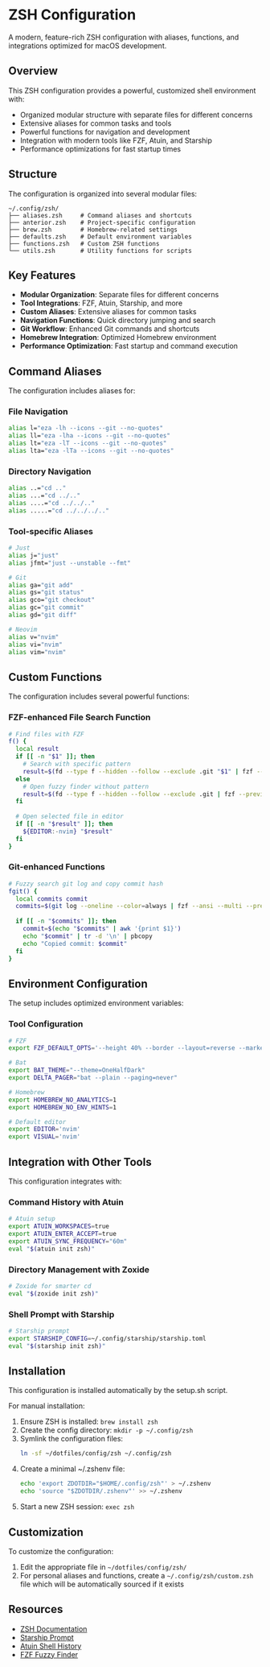 # ZSH Configuration

A modern, feature-rich ZSH configuration with aliases, functions, and integrations optimized for macOS development.

## Overview

This ZSH configuration provides a powerful, customized shell environment with:

- Organized modular structure with separate files for different concerns
- Extensive aliases for common tasks and tools
- Powerful functions for navigation and development
- Integration with modern tools like FZF, Atuin, and Starship
- Performance optimizations for fast startup times

## Structure

The configuration is organized into several modular files:

```
~/.config/zsh/
├── aliases.zsh     # Command aliases and shortcuts
├── anterior.zsh    # Project-specific configuration
├── brew.zsh        # Homebrew-related settings
├── defaults.zsh    # Default environment variables
├── functions.zsh   # Custom ZSH functions
└── utils.zsh       # Utility functions for scripts
```

## Key Features

- **Modular Organization**: Separate files for different concerns
- **Tool Integrations**: FZF, Atuin, Starship, and more
- **Custom Aliases**: Extensive aliases for common tasks
- **Navigation Functions**: Quick directory jumping and search
- **Git Workflow**: Enhanced Git commands and shortcuts
- **Homebrew Integration**: Optimized Homebrew environment
- **Performance Optimization**: Fast startup and command execution

## Command Aliases

The configuration includes aliases for:

### File Navigation

```zsh
alias l="eza -lh --icons --git --no-quotes"
alias ll="eza -lha --icons --git --no-quotes"
alias lt="eza -lT --icons --git --no-quotes"
alias lta="eza -lTa --icons --git --no-quotes"
```

### Directory Navigation

```zsh
alias ..="cd .."
alias ...="cd ../.."
alias ....="cd ../../.."
alias .....="cd ../../../.."
```

### Tool-specific Aliases

```zsh
# Just
alias j="just"
alias jfmt="just --unstable --fmt"

# Git
alias ga="git add"
alias gs="git status"
alias gco="git checkout"
alias gc="git commit"
alias gd="git diff"

# Neovim
alias v="nvim"
alias vi="nvim"
alias vim="nvim"
```

## Custom Functions

The configuration includes several powerful functions:

### FZF-enhanced File Search Function

```zsh
# Find files with FZF
f() {
  local result
  if [[ -n "$1" ]]; then
    # Search with specific pattern
    result=$(fd --type f --hidden --follow --exclude .git "$1" | fzf --preview 'bat --color=always --style=numbers --line-range=:500 {}')
  else
    # Open fuzzy finder without pattern
    result=$(fd --type f --hidden --follow --exclude .git | fzf --preview 'bat --color=always --style=numbers --line-range=:500 {}')
  fi
  
  # Open selected file in editor
  if [[ -n "$result" ]]; then
    ${EDITOR:-nvim} "$result"
  fi
}
```

### Git-enhanced Functions

```zsh
# Fuzzy search git log and copy commit hash
fgit() {
  local commits commit
  commits=$(git log --oneline --color=always | fzf --ansi --multi --preview 'git show --color=always {1}')
  
  if [[ -n "$commits" ]]; then
    commit=$(echo "$commits" | awk '{print $1}')
    echo "$commit" | tr -d '\n' | pbcopy
    echo "Copied commit: $commit"
  fi
}
```

## Environment Configuration

The setup includes optimized environment variables:

### Tool Configuration

```zsh
# FZF
export FZF_DEFAULT_OPTS='--height 40% --border --layout=reverse --marker="✓" --bind=ctrl-j:down,ctrl-k:up'

# Bat
export BAT_THEME="--theme=OneHalfDark"
export DELTA_PAGER="bat --plain --paging=never"

# Homebrew
export HOMEBREW_NO_ANALYTICS=1
export HOMEBREW_NO_ENV_HINTS=1

# Default editor
export EDITOR='nvim'
export VISUAL='nvim'
```

## Integration with Other Tools

This configuration integrates with:

### Command History with Atuin

```zsh
# Atuin setup
export ATUIN_WORKSPACES=true
export ATUIN_ENTER_ACCEPT=true
export ATUIN_SYNC_FREQUENCY="60m"
eval "$(atuin init zsh)"
```

### Directory Management with Zoxide

```zsh
# Zoxide for smarter cd
eval "$(zoxide init zsh)"
```

### Shell Prompt with Starship

```zsh
# Starship prompt
export STARSHIP_CONFIG=~/.config/starship/starship.toml
eval "$(starship init zsh)"
```

## Installation

This configuration is installed automatically by the setup.sh script.

For manual installation:

1. Ensure ZSH is installed: `brew install zsh`
2. Create the config directory: `mkdir -p ~/.config/zsh`
3. Symlink the configuration files:
   ```bash
   ln -sf ~/dotfiles/config/zsh ~/.config/zsh
   ```
4. Create a minimal ~/.zshenv file:
   ```bash
   echo 'export ZDOTDIR="$HOME/.config/zsh"' > ~/.zshenv
   echo 'source "$ZDOTDIR/.zshenv"' >> ~/.zshenv
   ```
5. Start a new ZSH session: `exec zsh`

## Customization

To customize the configuration:

1. Edit the appropriate file in `~/dotfiles/config/zsh/`
2. For personal aliases and functions, create a `~/.config/zsh/custom.zsh` file which will be automatically sourced if it exists

## Resources

- [ZSH Documentation](http://zsh.sourceforge.net/Doc/)
- [Starship Prompt](https://starship.rs/)
- [Atuin Shell History](https://github.com/atuinsh/atuin)
- [FZF Fuzzy Finder](https://github.com/junegunn/fzf)